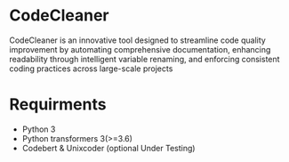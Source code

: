 # CodeCleaner
CodeCleaner is an innovative tool designed to streamline code quality improvement by automating comprehensive documentation, enhancing readability through intelligent variable renaming, and enforcing consistent coding practices across large-scale projects

# Requirments
- Python 3
- Python transformers 3(>=3.6)
- Codebert & Unixcoder (optional Under Testing)
